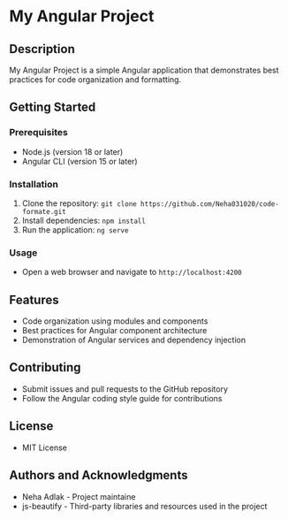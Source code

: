 # My Angular Project

## Description

My Angular Project is a simple Angular application that demonstrates best practices for code organization and formatting.

## Getting Started

### Prerequisites

* Node.js (version 18 or later)
* Angular CLI (version 15 or later)

### Installation

1. Clone the repository: `git clone https://github.com/Neha031020/code-formate.git`
2. Install dependencies: `npm install`
3. Run the application: `ng serve`

### Usage

* Open a web browser and navigate to `http://localhost:4200`

## Features

* Code organization using modules and components
* Best practices for Angular component architecture
* Demonstration of Angular services and dependency injection

## Contributing

* Submit issues and pull requests to the GitHub repository
* Follow the Angular coding style guide for contributions

## License

* MIT License

## Authors and Acknowledgments

* Neha Adlak - Project maintaine
* js-beautify - Third-party libraries and resources used in the project
